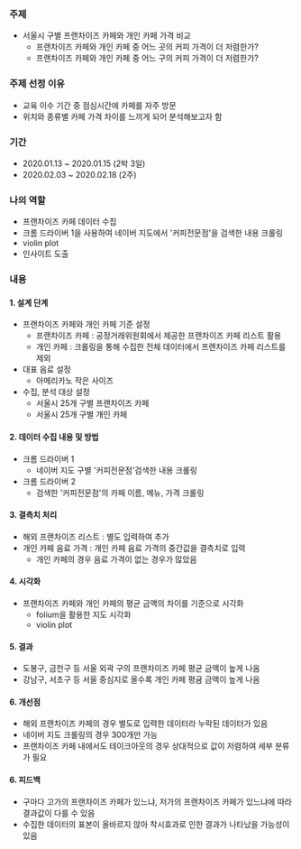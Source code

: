 ### 주제
- 서울시 구별 프랜차이즈 카페와 개인 카페 가격 비교
  - 프랜차이즈 카페와 개인 카페 중 어느 곳의 커피 가격이 더 저렴한가?
  - 프랜차이즈 카페와 개인 카페 중 어느 구의 커피 가격이 더 저렴한가?
  
### 주제 선정 이유
- 교육 이수 기간 중 점심시간에 카페를 자주 방문
- 위치와 종류별 카페 가격 차이를 느끼게 되어 분석해보고자 함

### 기간
- 2020.01.13 ~ 2020.01.15 (2박 3일)
- 2020.02.03 ~ 2020.02.18 (2주)




### 나의 역할
- 프랜차이즈 카페 데이터 수집
- 크롬 드라이버 1을 사용하여 네이버 지도에서 '커피전문점'을 검색한 내용 크롤링
- violin plot
- 인사이트 도출

### 내용
#### 1. 설계 단계
- 프랜차이즈 카페와 개인 카페 기준 설정
   - 프랜차이즈 카페 : 공정거래위원회에서 제공한 프랜차이즈 카페 리스트 활용 
   - 개인 카페 : 크롤링을 통해 수집한 전체 데이터에서 프랜차이즈 카페 리스트를 제외
- 대표 음료 설정
   - 아메리카노 작은 사이즈
- 수집, 분석 대상 설정
   - 서울시 25개 구별 프랜차이즈 카페
   - 서울시 25개 구별 개인 카페
#### 2. 데이터 수집 내용 및 방법
- 크롬 드라이버 1
   - 네이버 지도 구별 '커피전문점'검색한 내용 크롤링
- 크롬 드라이버 2
   - 검색한 '커피전문점'의 카페 이름, 메뉴, 가격 크롤링
#### 3. 결측치 처리
- 해외 프랜차이즈 리스트 : 별도 입력하여 추가
- 개인 카페 음료 가격 : 개인 카페 음료 가격의 중간값을 결측치로 입력 
   - 개인 카페의 경우 음료 가격이 없는 경우가 많았음
#### 4. 시각화
- 프랜차이즈 카페와 개인 카페의 평균 금액의 차이를 기준으로 시각화
    - folium을 활용한 지도 시각화
    - violin plot
    
#### 5. 결과
- 도봉구, 금천구 등 서울 외곽 구의 프랜차이즈 카페 평균 금액이 높게 나옴
- 강남구, 서초구 등 서울 중심지로 올수록 개인 카페 평귬 금액이 높게 나옴
#### 6. 개선점
- 해외 프랜차이즈 카페의 경우 별도로 입력한 데이터라 누락된 데이터가 있음
- 네이버 지도 크롤링의 경우 300개만 가능
- 프랜차이즈 카페 내에서도 테이크아웃의 경우 상대적으로 값이 저렴하여 세부 분류가 필요
#### 6. 피드백
- 구마다 고가의 프랜차이즈 카페가 있느냐, 저가의 프랜차이즈 카페가 있느냐에 따라 결과값이 다를 수 있음
- 수집한 데이터의 표본이 올바르지 않아 착시효과로 인한 결과가 나타났을 가능성이 있음

